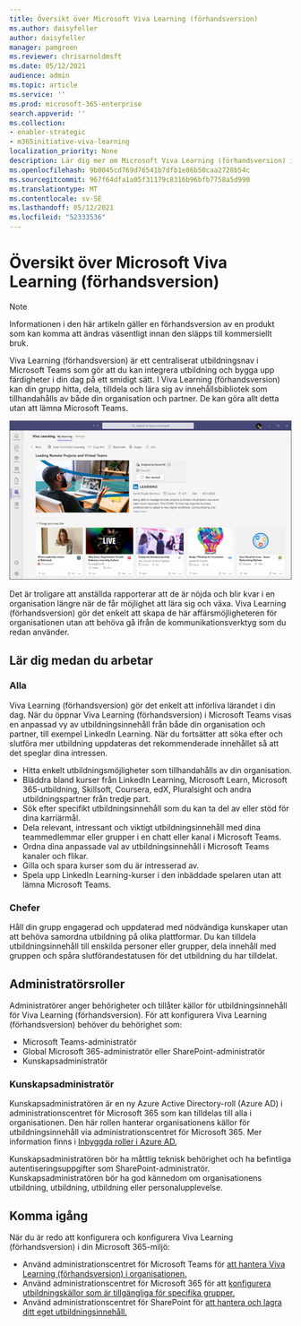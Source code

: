 ```yaml
---
title: Översikt över Microsoft Viva Learning (förhandsversion)
ms.author: daisyfeller
author: daisyfeller
manager: pamgreen
ms.reviewer: chrisarnoldmsft
ms.date: 05/12/2021
audience: admin
ms.topic: article
ms.service: ''
ms.prod: microsoft-365-enterprise
search.appverid: ''
ms.collection:
- enabler-strategic
- m365initiative-viva-learning
localization_priority: None
description: Lär dig mer om Microsoft Viva Learning (förhandsversion) i Din Microsoft 365-miljö.
ms.openlocfilehash: 9b0045cd769d76541b7dfb1e86b50caa2728b54c
ms.sourcegitcommit: 967f64dfa1a05f31179c8316b96bfb7758a5d990
ms.translationtype: MT
ms.contentlocale: sv-SE
ms.lasthandoff: 05/12/2021
ms.locfileid: "52333536"
---
```

# <a name="overview-of-microsoft-viva-learning-preview"></a>Översikt över Microsoft Viva Learning (förhandsversion) 

> [!NOTE]
> Informationen i den här artikeln gäller en förhandsversion av en produkt som kan komma att ändras väsentligt innan den släpps till kommersiellt bruk. 

Viva Learning (förhandsversion) är ett centraliserat utbildningsnav i Microsoft Teams som gör att du kan integrera utbildning och bygga upp färdigheter i din dag på ett smidigt sätt. I Viva Learning (förhandsversion) kan din grupp hitta, dela, tilldela och lära sig av innehållsbibliotek som tillhandahålls av både din organisation och partner. De kan göra allt detta utan att lämna Microsoft Teams.

   ![Skärmbild av startsidan för Viva Learning (förhandsversion) i Teams.](../media/learning/learning-home-teams.png)
 
Det är troligare att anställda rapporterar att de är nöjda och blir kvar i en organisation längre när de får möjlighet att lära sig och växa. Viva Learning (förhandsversion) gör det enkelt att skapa de här affärsmöjligheteren för organisationen utan att behöva gå ifrån de kommunikationsverktyg som du redan använder.

## <a name="learn-while-working"></a>Lär dig medan du arbetar

### <a name="everyone"></a>Alla

Viva Learning (förhandsversion) gör det enkelt att införliva lärandet i din dag. När du öppnar Viva Learning (förhandsversion) i Microsoft Teams visas en anpassad vy av utbildningsinnehåll från både din organisation och partner, till exempel LinkedIn Learning. När du fortsätter att söka efter och slutföra mer utbildning uppdateras det rekommenderade innehållet så att det speglar dina intressen.

- Hitta enkelt utbildningsmöjligheter som tillhandahålls av din organisation.
- Bläddra bland kurser från LinkedIn Learning, Microsoft Learn, Microsoft 365-utbildning, Skillsoft, Coursera, edX, Pluralsight och andra utbildningspartner från tredje part.
- Sök efter specifikt utbildningsinnehåll som du kan ta del av eller stöd för dina karriärmål.
- Dela relevant, intressant och viktigt utbildningsinnehåll med dina teammedlemmar eller grupper i en chatt eller kanal i Microsoft Teams.
- Ordna dina anpassade val av utbildningsinnehåll i Microsoft Teams kanaler och flikar.
- Gilla och spara kurser som du är intresserad av.
- Spela upp LinkedIn Learning-kurser i den inbäddade spelaren utan att lämna Microsoft Teams.

### <a name="managers"></a>Chefer

Håll din grupp engagerad och uppdaterad med nödvändiga kunskaper utan att behöva samordna utbildning på olika plattformar. Du kan tilldela utbildningsinnehåll till enskilda personer eller grupper, dela innehåll med gruppen och spåra slutförandestatusen för det utbildning du har tilldelat.

## <a name="admin-roles"></a>Administratörsroller

Administratörer anger behörigheter och tillåter källor för utbildningsinnehåll för Viva Learning (förhandsversion). För att konfigurera Viva Learning (förhandsversion) behöver du behörighet som:

- Microsoft Teams-administratör
- Global Microsoft 365-administratör eller SharePoint-administratör
- Kunskapsadministratör

### <a name="knowledge-admin"></a>Kunskapsadministratör

Kunskapsadministratören är en ny Azure Active Directory-roll (Azure AD) i administrationscentret för Microsoft 365 som kan tilldelas till alla i organisationen. Den här rollen hanterar organisationens källor för utbildningsinnehåll via administrationscentret för Microsoft 365. Mer information finns i [Inbyggda roller i Azure AD.](/azure/active-directory/roles/permissions-reference#knowledge-administrator)

Kunskapsadministratören bör ha måttlig teknisk behörighet och ha befintliga autentiseringsuppgifter som SharePoint-administratör. Kunskapsadministratören bör ha god kännedom om organisationens utbildning, utbildning, utbildning eller personalupplevelse.

## <a name="get-started"></a>Komma igång

När du är redo att konfigurera och konfigurera Viva Learning (förhandsversion) i din Microsoft 365-miljö:

- Använd administrationscentret för Microsoft Teams för [att hantera Viva Learning (förhandsversion) i organisationen.](set-up-teams-admin-center.md)
- Använd administrationscentret för Microsoft 365 för att [konfigurera utbildningskällor som är tillgängliga för specifika grupper.](content-sources-365-admin-center.md)
- Använd administrationscentret för SharePoint för [att hantera och lagra ditt eget utbildningsinnehåll.](configure-sharepoint-content-source.md)




